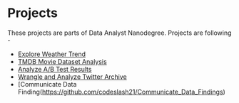 # Projects
These projects are parts of Data Analyst Nanodegree. Projects are following - 
* [Explore Weather Trend](https://github.com/codeslash21/explore_weather_trend)
* [TMDB Movie Dataset Analysis](https://github.com/codeslash21/TMDB_movie_dataset)
* [Analyze A/B Test Results](https://github.com/codeslash21/Analyze-A-B-Test-Results)
* [Wrangle and Analyze Twitter Archive](https://github.com/codeslash21/Wrangle_Twitter_Archive)
* [Communicate Data Finding(https://github.com/codeslash21/Communicate_Data_Findings)

